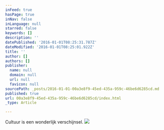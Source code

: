 ```yaml
---
inFeed: true
hasPage: true
inNav: false
inLanguage: null
starred: false
keywords: []
description: ''
datePublished: '2016-01-01T08:25:31.787Z'
dateModified: '2016-01-01T08:25:01.922Z'
title: ''
author: []
authors: []
publisher:
  name: null
  domain: null
  url: null
  favicon: null
sourcePath: _posts/2016-01-01-00a3e8f9-45ed-435a-959c-46be6d6285cd.md
published: true
url: 00a3e8f9-45ed-435a-959c-46be6d6285cd/index.html
_type: Article

---
```

Cultuur is een wonderlijk verschijnsel.
![](https://the-grid-user-content.s3-us-west-2.amazonaws.com/9c508608-36c0-4d26-bac2-674e1f7f7dee.png)
